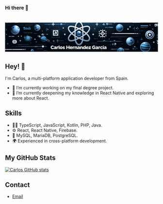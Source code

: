 ### Hi there 👋
<h1 align="center">
  <img src="https://github.com/carloshg12/ProjectAssets/blob/main/Profile/banner.PNG?raw=true" alt="Carlos Hernandez" />
</h1>

## Hey! 👋
I'm Carlos, a multi-platform application developer from Spain.

- 🔭 I’m currently working on my final degree project.
- 🌱 I’m currently deepening my knowledge in React Native and exploring more about React.

## Skills
- 👨‍💻 TypeScript, JavaScript, Kotlin, PHP, Java.
- ⚙️ React, React Native, Firebase.
- 💽 MySQL, MariaDB, PostgreSQL.
- 🌍 Experienced in cross-platform development.

## My GitHub Stats
[![Carlos GitHub stats](https://github-readme-stats.vercel.app/api?username=carloshg12)](https://github.com/anuraghazra/github-readme-stats&hide=contribs,prs)

## Contact
- [Email](mailto:carlos.hernandez@example.com)
<!--
- [@carloshg12](https://twitter.com/carloshg12) on Twitter
- [LinkedIn Profile](https://www.linkedin.com/in/carlos-hernandez/)
-->
<!--
**carloshg12/carloshg12** is a ✨ _special_ ✨ repository because its `README.md` (this file) appears on your GitHub profile.
Here are some ideas to get you started:

- 🔭 I’m currently working on ...
- 🌱 I’m currently learning ...
- 👯 I’m looking to collaborate on ...
- 🤔 I’m looking for help with ...
- 💬 Ask me about ...
- 📫 How to reach me: ...
- 😄 Pronouns: ...
- ⚡ Fun fact: ...
-->
